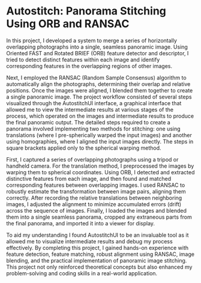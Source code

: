 # Autostitch: Panorama Stitching Using ORB and RANSAC

In this project, I developed a system to merge a series of horizontally overlapping photographs into a single, seamless panoramic image. Using Oriented FAST and Rotated BRIEF (ORB) feature detector and descriptor, I tried to detect distinct features within each image and identify corresponding features in the overlapping regions of other images.

Next, I employed the RANSAC (Random Sample Consensus) algorithm to automatically align the photographs, determining their overlap and relative positions. Once the images were aligned, I blended them together to create a single panoramic image. The project workflow consisted of several steps visualized through the AutostitchUI interface, a graphical interface that allowed me to view the intermediate results at various stages of the process, which operated on the images and intermediate results to produce the final panoramic output. The detailed steps required to create a panorama involved implementing two methods for stitching: one using translations (where I pre-spherically warped the input images) and another using homographies, where I aligned the input images directly. The steps in square brackets applied only to the spherical warping method.

First, I captured a series of overlapping photographs using a tripod or handheld camera. For the translation method, I preprocessed the images by warping them to spherical coordinates. Using ORB, I detected and extracted distinctive features from each image, and then found and matched corresponding features between overlapping images. I used RANSAC to robustly estimate the transformation between image pairs, aligning them correctly. After recording the relative translations between neighboring images, I adjusted the alignment to minimize accumulated errors (drift) across the sequence of images. Finally, I loaded the images and blended them into a single seamless panorama, cropped any extraneous parts from the final panorama, and imported it into a viewer for display.

To aid my understanding I found AutostitchUI to be an invaluable tool as it allowed me to visualize intermediate results and debug my process effectively. By completing this project, I gained hands-on experience with feature detection, feature matching, robust alignment using RANSAC, image blending, and the practical implementation of panoramic image stitching. This project not only reinforced theoretical concepts but also enhanced my problem-solving and coding skills in a real-world application.

